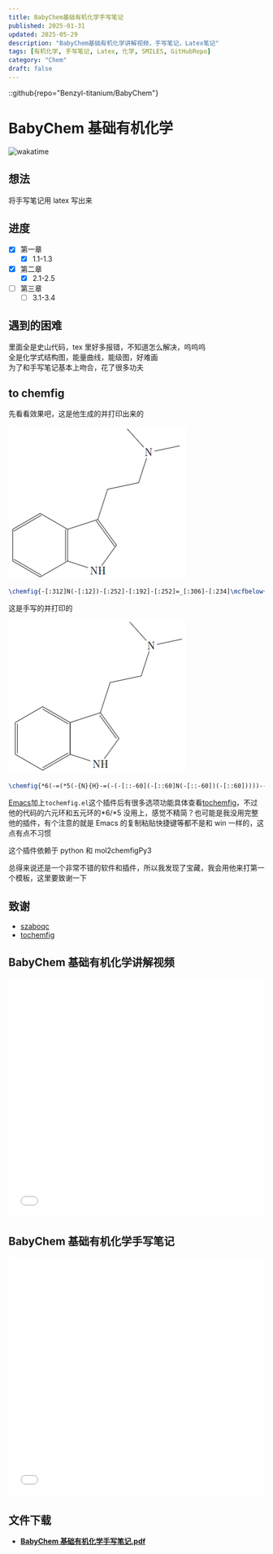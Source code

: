 ```yaml
---
title: BabyChem基础有机化学手写笔记
published: 2025-01-31
updated: 2025-05-29
description: "BabyChem基础有机化学讲解视频，手写笔记，Latex笔记"
tags: [有机化学, 手写笔记, Latex, 化学, SMILES, GitHubRepo]
category: "Chem"
draft: false
---
```


::github{repo="Benzyl-titanium/BabyChem"}

# BabyChem 基础有机化学

![wakatime](https://wakatime.com/badge/user/00f0d57a-f6e1-492d-93c6-d00e19980958/project/3c44d893-ecd7-4435-a15e-50a9a5d0974b.svg)

## 想法

将手写笔记用 latex 写出来

## 进度

- [x] 第一章
  - [x] 1.1-1.3
- [x] 第二章
  - [x] 2.1-2.5
- [ ] 第三章
  - [ ] 3.1-3.4

## 遇到的困难

里面全是史山代码，tex 里好多报错，不知道怎么解决，呜呜呜  
全是化学式结构图，能量曲线，能级图，好难画  
为了和手写笔记基本上吻合，花了很多功夫

## to chemfig

先看看效果吧，这是他生成的并打印出来的

![test](imgs/DMT_test.png)

```tex
\chemfig{-[:312]N(-[:12])-[:252]-[:192]-[:252]=_[:306]-[:234]\mcfbelow{N}{H}-[:162]=^[:90](-[:18])-[:150]=^[:210]-[:270]=^[:330](-[:30])}
```

这是手写的并打印的

![DMT](imgs/DMT.png)

```tex
\chemfig{*6(-=(*5(-{N}{H}-=(-(-[::-60](-[::60]N(-[::-60])(-[::60]))))--))-=-=)}
```

[Emacs](https://www.gnu.org/software/emacs/download.html)加上`tochemfig.el`这个插件后有很多选项功能具体查看[tochemfig](https://github.com/gicrisf/tochemfig)，不过他的代码的六元环和五元环的*6/*5 没用上，感觉不精简？也可能是我没用完整他的插件，有个注意的就是 Emacs 的复制粘贴快捷键等都不是和 win 一样的，这点有点不习惯

这个插件依赖于 python 和 mol2chemfigPy3

总得来说还是一个非常不错的软件和插件，所以我发现了宝藏，我会用他来打第一个模板，这里要致谢一下

## 致谢

- [szaboqc](https://github.com/Usu171/szaboqc)
- [tochemfig](https://github.com/gicrisf/tochemfig)

## BabyChem 基础有机化学讲解视频

<iframe width="100%" height="468" src="//player.bilibili.com/player.html?bvid=BV11U4y1x7GL&p=1" scrolling="no" border="0" frameborder="no" framespacing="0" allowfullscreen="true"> </iframe>

## BabyChem 基础有机化学手写笔记

<iframe width="100%" height="468" src="//player.bilibili.com/player.html?bvid=BV1MDHLe6EUo&p=1" scrolling="no" border="0" frameborder="no" framespacing="0" allowfullscreen="true"> </iframe>

## 文件下载

- **[BabyChem 基础有机化学手写笔记.pdf](https://github.com/Benzyl-titanium/BabyChem/releases/download/organic-chemistry/BabyChem.pdf)**
